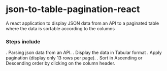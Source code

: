 # json-to-table-pagination-react
A react application to display JSON data from an API to a paginated table where the data is sortable according to the columns

### Steps include
. Parsing json data from an API.
. Display the data in Tabular format
. Apply pagination (display only 13 rows per page).
. Sort in Ascending or Descending order by clicking on the column header.
